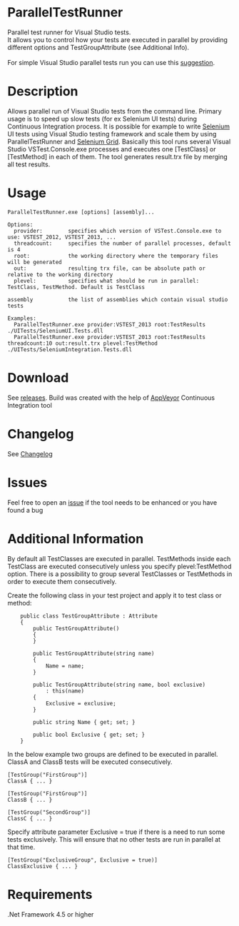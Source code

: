 # ParallelTestRunner
Parallel test runner for Visual Studio tests.<br>
It allows you to control how your tests are executed in parallel by providing different options and TestGroupAttribute (see Additional Info).<br><br>
For simple Visual Studio parallel tests run you can use this [suggestion](http://stackoverflow.com/questions/3917060/how-to-run-unit-tests-mstest-in-parallel/17820520#17820520).

# Description
Allows parallel run of Visual Studio tests from the command line. Primary usage is to speed up slow tests (for ex Selenium UI tests) during Continuous Integration process. It is possible for example to write [Selenium](http://www.seleniumhq.org/) UI tests using Visual Studio testing framework and scale them by using ParallelTestRunner and [Selenium Grid](http://www.seleniumhq.org/projects/grid/). Basically this tool runs several Visual Studio VSTest.Console.exe processes and executes one [TestClass] or [TestMethod] in each of them. The tool generates result.trx file by merging all test results.

# Usage
```
ParallelTestRunner.exe [options] [assembly]...

Options:
  provider:        specifies which version of VSTest.Console.exe to use: VSTEST_2012, VSTEST_2013, ...
  threadcount:     specifies the number of parallel processes, default is 4
  root:            the working directory where the temporary files will be generated
  out:             resulting trx file, can be absolute path or relative to the working directory
  plevel:          specifies what should be run in parallel: TestClass, TestMethod. Default is TestClass
  
assembly           the list of assemblies which contain visual studio tests

Examples:
  ParallelTestRunner.exe provider:VSTEST_2013 root:TestResults ./UITests/SeleniumUI.Tests.dll
  ParallelTestRunner.exe provider:VSTEST_2013 root:TestResults threadcount:10 out:result.trx plevel:TestMethod ./UITests/SeleniumIntegration.Tests.dll
```

# Download
See [releases](https://github.com/sscobici/ParallelTestRunner/releases).
Build was created with the help of [AppVeyor](https://ci.appveyor.com/project/sscobici/paralleltestrunner) Continuous Integration tool

# Changelog
See [Changelog](https://github.com/sscobici/ParallelTestRunner/blob/master/CHANGELOG)

# Issues
Feel free to open an [issue](https://github.com/sscobici/ParallelTestRunner/issues) if the tool needs to be enhanced or you have found a bug 

# Additional Information
By default all TestClasses are executed in parallel. TestMethods inside each TestClass are executed consecutively unless you specify plevel:TestMethod option. There is a possibility to group several TestClasses or TestMethods in order to execute them consecutively.

Create the following class in your test project and apply it to test class or method:
```
    public class TestGroupAttribute : Attribute
    {
        public TestGroupAttribute()
        {
        }

        public TestGroupAttribute(string name)
        {
            Name = name;
        }

        public TestGroupAttribute(string name, bool exclusive)
            : this(name)
        {
            Exclusive = exclusive;
        }

        public string Name { get; set; }
        
        public bool Exclusive { get; set; }
    }
```

In the below example two groups are defined to be executed in parallel. ClassA and ClassB tests will be executed consecutively.

```
[TestGroup("FirstGroup")]
ClassA { ... }

[TestGroup("FirstGroup")]
ClassB { ... }

[TestGroup("SecondGroup")]
ClassC { ... }
```

Specify attribute parameter Exclusive = true if there is a need to run some tests exclusively. This will ensure that no other tests are run in parallel at that time.

```
[TestGroup("ExclusiveGroup", Exclusive = true)]
ClassExclusive { ... }
```

# Requirements
.Net Framework 4.5 or higher
